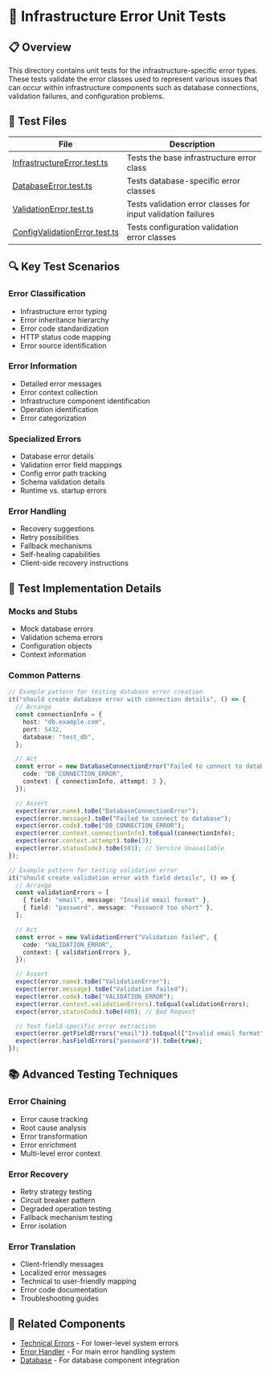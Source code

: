 # 🧪 Infrastructure Error Unit Tests

## 📋 Overview

This directory contains unit tests for the infrastructure-specific error types. These tests validate the error classes used to represent various issues that can occur within infrastructure components such as database connections, validation failures, and configuration problems.

## 🧩 Test Files

| File                                                             | Description                                                  |
| ---------------------------------------------------------------- | ------------------------------------------------------------ |
| [InfrastructureError.test.ts](./InfrastructureError.test.ts)     | Tests the base infrastructure error class                    |
| [DatabaseError.test.ts](./DatabaseError.test.ts)                 | Tests database-specific error classes                        |
| [ValidationError.test.ts](./ValidationError.test.ts)             | Tests validation error classes for input validation failures |
| [ConfigValidationError.test.ts](./ConfigValidationError.test.ts) | Tests configuration validation error classes                 |

## 🔍 Key Test Scenarios

### Error Classification

- Infrastructure error typing
- Error inheritance hierarchy
- Error code standardization
- HTTP status code mapping
- Error source identification

### Error Information

- Detailed error messages
- Error context collection
- Infrastructure component identification
- Operation identification
- Error categorization

### Specialized Errors

- Database error details
- Validation error field mappings
- Config error path tracking
- Schema validation details
- Runtime vs. startup errors

### Error Handling

- Recovery suggestions
- Retry possibilities
- Fallback mechanisms
- Self-healing capabilities
- Client-side recovery instructions

## 🔧 Test Implementation Details

### Mocks and Stubs

- Mock database errors
- Validation schema errors
- Configuration objects
- Context information

### Common Patterns

```typescript
// Example pattern for testing database error creation
it("should create database error with connection details", () => {
  // Arrange
  const connectionInfo = {
    host: "db.example.com",
    port: 5432,
    database: "test_db",
  };

  // Act
  const error = new DatabaseConnectionError("Failed to connect to database", {
    code: "DB_CONNECTION_ERROR",
    context: { connectionInfo, attempt: 3 },
  });

  // Assert
  expect(error.name).toBe("DatabaseConnectionError");
  expect(error.message).toBe("Failed to connect to database");
  expect(error.code).toBe("DB_CONNECTION_ERROR");
  expect(error.context.connectionInfo).toEqual(connectionInfo);
  expect(error.context.attempt).toBe(3);
  expect(error.statusCode).toBe(503); // Service Unavailable
});

// Example pattern for testing validation error
it("should create validation error with field details", () => {
  // Arrange
  const validationErrors = [
    { field: "email", message: "Invalid email format" },
    { field: "password", message: "Password too short" },
  ];

  // Act
  const error = new ValidationError("Validation failed", {
    code: "VALIDATION_ERROR",
    context: { validationErrors },
  });

  // Assert
  expect(error.name).toBe("ValidationError");
  expect(error.message).toBe("Validation failed");
  expect(error.code).toBe("VALIDATION_ERROR");
  expect(error.context.validationErrors).toEqual(validationErrors);
  expect(error.statusCode).toBe(400); // Bad Request

  // Test field-specific error extraction
  expect(error.getFieldErrors("email")).toEqual(["Invalid email format"]);
  expect(error.hasFieldErrors("password")).toBe(true);
});
```

## 📚 Advanced Testing Techniques

### Error Chaining

- Error cause tracking
- Root cause analysis
- Error transformation
- Error enrichment
- Multi-level error context

### Error Recovery

- Retry strategy testing
- Circuit breaker pattern
- Degraded operation testing
- Fallback mechanism testing
- Error isolation

### Error Translation

- Client-friendly messages
- Localized error messages
- Technical to user-friendly mapping
- Error code documentation
- Troubleshooting guides

## 🔗 Related Components

- [Technical Errors](../technical/README.md) - For lower-level system errors
- [Error Handler](../README.md) - For main error handling system
- [Database](../../database/README.md) - For database component integration
